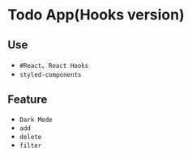 # Todo App(Hooks version)

## Use

- `#React`、`React Hooks`
- `styled-components`

## Feature

- `Dark Mode`
- `add`
- `delete`
- `filter`
